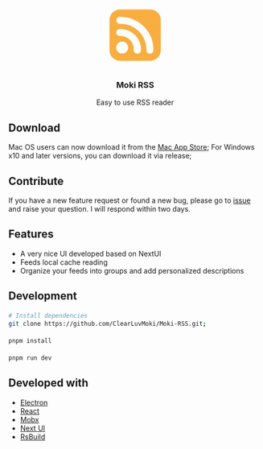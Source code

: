 <p align="center">
  <img width="120" height="120" src="https://github.com/ClearLuvMoki/Moki-RSS/blob/main/icons/icon.png?raw=true">
</p>

<h3 align="center">Moki RSS</h3>
<p align="center">Easy to use RSS reader</p>

[//]: # (<p align="center">)
[//]: # (    ![React Badge]&#40;https://img.shields.io/badge/React-61DAFB?logo=react&logoColor=000&style=flat&#41;)
[//]: # (    ![Electron Badge]&#40;https://img.shields.io/badge/Electron-8FD3E0?logo=electron&logoColor=fff&style=flat&#41;)
[//]: # (</p>)

## Download
Mac OS users can now download it from the [Mac App Store](https://apps.apple.com/app/id6547850651);
For Windows x10 and later versions, you can download it via release;

## Contribute
If you have a new feature request or found a new bug, please go to [issue](https://github.com/ClearLuvMoki/Moki-RSS/issues) and raise your question. I will respond within two days.


## Features

- A very nice UI developed based on NextUI
-  Feeds local cache reading
- Organize your feeds into groups and add personalized descriptions

## Development
```bash
# Install dependencies
git clone https://github.com/ClearLuvMoki/Moki-RSS.git;

pnpm install

pnpm run dev
```

## Developed with
- [Electron](https://github.com/electron/electron)
- [React](https://github.com/facebook/react)
- [Mobx](https://github.com/mobxjs/mobx)
- [Next UI](https://github.com/nextui-org/nextui)
- [RsBuild](https://github.com/web-infra-dev/rsbuild)



